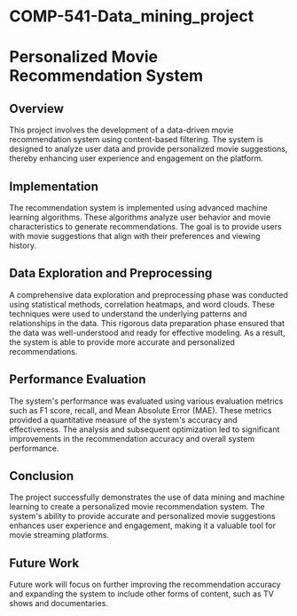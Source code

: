 # COMP-541-Data_mining_project
# Personalized Movie Recommendation System

## Overview
This project involves the development of a data-driven movie recommendation system using content-based filtering. The system is designed to analyze user data and provide personalized movie suggestions, thereby enhancing user experience and engagement on the platform.

## Implementation
The recommendation system is implemented using advanced machine learning algorithms. These algorithms analyze user behavior and movie characteristics to generate recommendations. The goal is to provide users with movie suggestions that align with their preferences and viewing history.

## Data Exploration and Preprocessing
A comprehensive data exploration and preprocessing phase was conducted using statistical methods, correlation heatmaps, and word clouds. These techniques were used to understand the underlying patterns and relationships in the data. This rigorous data preparation phase ensured that the data was well-understood and ready for effective modeling. As a result, the system is able to provide more accurate and personalized recommendations.

## Performance Evaluation
The system's performance was evaluated using various evaluation metrics such as F1 score, recall, and Mean Absolute Error (MAE). These metrics provided a quantitative measure of the system's accuracy and effectiveness. The analysis and subsequent optimization led to significant improvements in the recommendation accuracy and overall system performance.

## Conclusion
The project successfully demonstrates the use of data mining and machine learning to create a personalized movie recommendation system. The system's ability to provide accurate and personalized movie suggestions enhances user experience and engagement, making it a valuable tool for movie streaming platforms.

## Future Work
Future work will focus on further improving the recommendation accuracy and expanding the system to include other forms of content, such as TV shows and documentaries.

